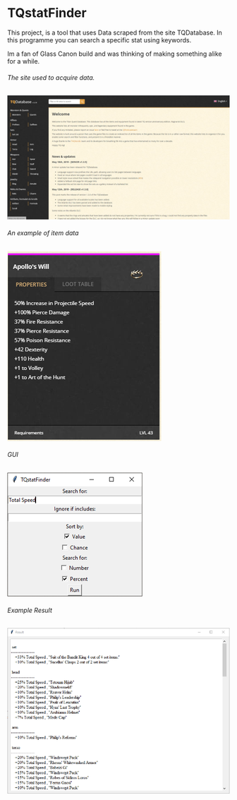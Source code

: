 # TQstatFinder
This project, is a tool that uses Data scraped from the site TQDatabase.
In this programme you can search a specific stat using keywords.

Im a fan of Glass Canon build and was thinking of making something alike for a while.
###### The site used to acquire data.
![alt text](https://github.com/M2etroline/TQstatFinder/blob/main/Site.png?raw=true)
###### An example of item data
![alt text](https://github.com/M2etroline/TQstatFinder/blob/main/Item.png?raw=true)
###### GUI
![alt text](https://github.com/M2etroline/TQstatFinder/blob/main/GUI.png?raw=true)
###### Example Result
![alt text](https://github.com/M2etroline/TQstatFinder/blob/main/Result.png?raw=true)
